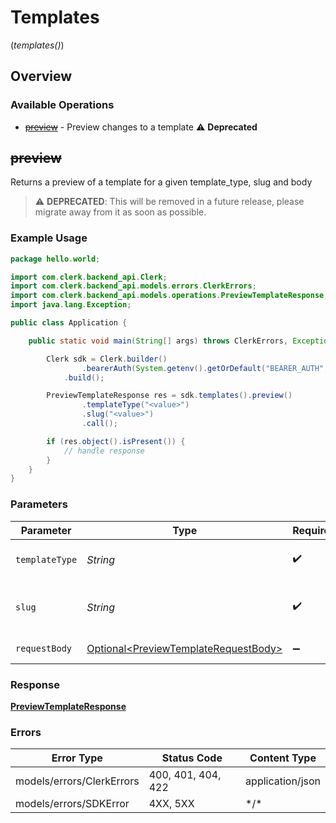 # Templates
(*templates()*)

## Overview

### Available Operations

* [~~preview~~](#preview) - Preview changes to a template :warning: **Deprecated**

## ~~preview~~

Returns a preview of a template for a given template_type, slug and body

> :warning: **DEPRECATED**: This will be removed in a future release, please migrate away from it as soon as possible.

### Example Usage

```java
package hello.world;

import com.clerk.backend_api.Clerk;
import com.clerk.backend_api.models.errors.ClerkErrors;
import com.clerk.backend_api.models.operations.PreviewTemplateResponse;
import java.lang.Exception;

public class Application {

    public static void main(String[] args) throws ClerkErrors, Exception {

        Clerk sdk = Clerk.builder()
                .bearerAuth(System.getenv().getOrDefault("BEARER_AUTH", ""))
            .build();

        PreviewTemplateResponse res = sdk.templates().preview()
                .templateType("<value>")
                .slug("<value>")
                .call();

        if (res.object().isPresent()) {
            // handle response
        }
    }
}
```

### Parameters

| Parameter                                                                                      | Type                                                                                           | Required                                                                                       | Description                                                                                    |
| ---------------------------------------------------------------------------------------------- | ---------------------------------------------------------------------------------------------- | ---------------------------------------------------------------------------------------------- | ---------------------------------------------------------------------------------------------- |
| `templateType`                                                                                 | *String*                                                                                       | :heavy_check_mark:                                                                             | The type of template to preview                                                                |
| `slug`                                                                                         | *String*                                                                                       | :heavy_check_mark:                                                                             | The slug of the template to preview                                                            |
| `requestBody`                                                                                  | [Optional\<PreviewTemplateRequestBody>](../../models/operations/PreviewTemplateRequestBody.md) | :heavy_minus_sign:                                                                             | Required parameters                                                                            |

### Response

**[PreviewTemplateResponse](../../models/operations/PreviewTemplateResponse.md)**

### Errors

| Error Type                | Status Code               | Content Type              |
| ------------------------- | ------------------------- | ------------------------- |
| models/errors/ClerkErrors | 400, 401, 404, 422        | application/json          |
| models/errors/SDKError    | 4XX, 5XX                  | \*/\*                     |